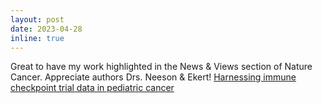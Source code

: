 ```yaml
---
layout: post
date: 2023-04-28
inline: true
---
```


Great to have my work highlighted in the News & Views section of Nature Cancer. Appreciate authors Drs. Neeson & Ekert!  <a href="https://www.nature.com/articles/s43018-023-00540-z">Harnessing immune checkpoint trial data in pediatric cancer</a>

